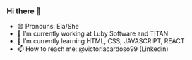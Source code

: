### Hi there 👋

- 😄 Pronouns: Ela/She
- 🔭 I’m currently working at Luby Software and TITAN
- 🌱 I’m currently learning HTML, CSS, JAVASCRIPT, REACT
- 📫 How to reach me: @victoriacardoso99 (Linkedin)

